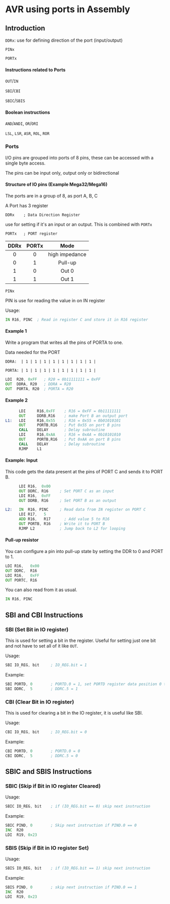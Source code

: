 # AVR using ports in Assembly

## Introduction

`DDRx`: use for defining direction of the port (input/output)

`PINx`

`PORTx`

#### Instructions related to Ports

`OUT`/`IN`

`SBI`/`CBI`

`SBIC`/`SBIS`

#### Boolean instructions

`AND`/`ANDI`, `OR`/`ORI`

`LSL`, `LSR`, `ASR`, `ROL`, `ROR`

### Ports

I/O pins are grouped into ports of 8 pins, these can be accessed with a single byte access.

The pins can be input only, output only or bidirectional

#### Structure of IO pins (Example Mega32/Mega16)

The ports are in a group of 8, as port A, B, C

A Port has 3 register

```
DDRx    ; Data Direction Register
```

use for setting if it's an input or an output. This is combined with `PORTx`

```
PORTx   ; PORT register
```

| DDRx  | PORTx |      Mode      |
| :---: | :---: | :------------: |
|   0   |   0   | high impedance |
|   0   |   1   |    Pull-up     |
|   1   |   0   |     Out 0      |
|   1   |   1   |     Out 1      |

```
PINx
```

PIN is use for reading the value in on IN register

Usage:

```asm
IN R16, PINC  ; Read in register C and store it in R16 register
```

#### Example 1

Write a program that writes all the pins of PORTA to one.

Data needed for the PORT

```
DDRA:  | 1 | 1 | 1 | 1 | 1 | 1 | 1 | 1 |
```

```
PORTA: | 1 | 1 | 1 | 1 | 1 | 1 | 1 | 1 |
```

```asm
LDI  R20, 0xFF   ; R20 = 0b11111111 = 0xFF
OUT  DDRA, R20   ; DDRA = R20
OUT  PORTA, R20  ; PORTA = R20
```

#### Example 2

```asm
      LDI     R16,0xFF    ; R16 = 0xFF = 0b11111111
      OUT     DDRB,R16    ; make Port B an output port
L1:   LDI     R16,0x55    ; R16 = 0x55 = 0b01010101
      OUT     PORTB,R16   ; Put 0x55 on port B pins
      CALL    DELAY       ; Delay subroutine
      LDI     R16,0xAA    ; R16 = 0xAA = 0b10101010
      OUT     PORTB,R16   ; Put 0xAA on port B pins
      CALL    DELAY       ; Delay subroutine
      RJMP    L1
```

#### Example: Input

This code gets the data present at the pins of PORT C and sends it to PORT B.

```asm
      LDI R16,  0x00
      OUT DDRC, R16     ; Set PORT C as an input
      LDI R16,  0xFF
      OUT DDRB, R16     ; Set PORT B as an output

L2:   IN  R16, PINC     ; Read data from IN register on PORT C
      LDI R17,   5
      ADD R16,   R17      ; Add value 5 to R16
      OUT PORTB, R16    ; Write it to PORT B
      RJMP L2           ; Jump back to L2 for looping
```

#### Pull-up resistor

You can configure a pin into pull-up state by setting the DDR to 0 and PORT to 1.

```asm
LDI R16,   0x00
OUT DDRC,  R16
LDI R16,   0xFF
OUT PORTC, R16
```

You can also read from it as usual.

```asm
IN R16, PINC
```

## SBI and CBI Instructions

### SBI (Set Bit in IO register)

This is used for setting a bit in the register. Useful for setting just one bit and not have to set all of it like `OUT`.

Usage:

```asm
SBI IO_REG, bit     ; IO_REG.bit = 1
```

Example:

```asm
SBI PORTD, 0        ; PORTD.0 = 1, set PORTD register data position 0 to 1
SBI DDRC,  5        ; DDRC.5 = 1
```

### CBI (Clear Bit in IO register)

This is used for clearing a bit in the IO register, it is useful like SBI.

Usage:

```asm
CBI IO_REG, bit     ; IO_REG.bit = 0
```

Example:

```asm
CBI PORTD, 0        ; PORTD.0 = 0
CBI DDRC,  5        ; DDRC.5 = 0
```

## SBIC and SBIS Instructions

### SBIC (Skip if Bit in IO register Cleared)

Usage:

```asm
SBIC IO_REG, bit    ; if (IO_REG.bit == 0) skip next instruction
```

Example:

```asm
SBIC PIND, 0        ; Skip next instruction if PIND.0 == 0
INC  R20
LDI  R19, 0x23
```

### SBIS (Skip if Bit in IO register Set)

Usage:

```asm
SBIS IO_REG, bit    ; if (IO_REG.bit == 1) skip next instruction
```

Example:

```asm
SBIS PIND, 0        ; skip next instruction if PIND.0 == 1
INC  R20
LDI  R19, 0x23
```

